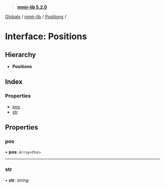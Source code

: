 > **[mmir-lib 5.2.0](../README.md)**

[Globals](../README.md) / [mmir-lib](../modules/mmir_lib.md) / [Positions](mmir_lib.positions.md) /

# Interface: Positions

## Hierarchy

* **Positions**

## Index

### Properties

* [pos](mmir_lib.positions.md#pos)
* [str](mmir_lib.positions.md#str)

## Properties

###  pos

• **pos**: *`Array<Pos>`*

___

###  str

• **str**: *string*